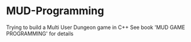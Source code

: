 # MUD-Programming


Trying to build a Multi User Dungeon game in C++
See book 'MUD GAME PROGRAMMING' for details
